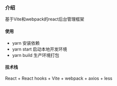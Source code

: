 ### 介绍
基于Vite和webpack的react后台管理框架

#### 使用
- yarn 安装依赖
- yarn start 启动本地开发环境
- yarn build 生产环境打包
#### 技术栈
React + React hooks + Vite + webpack + axios + less
